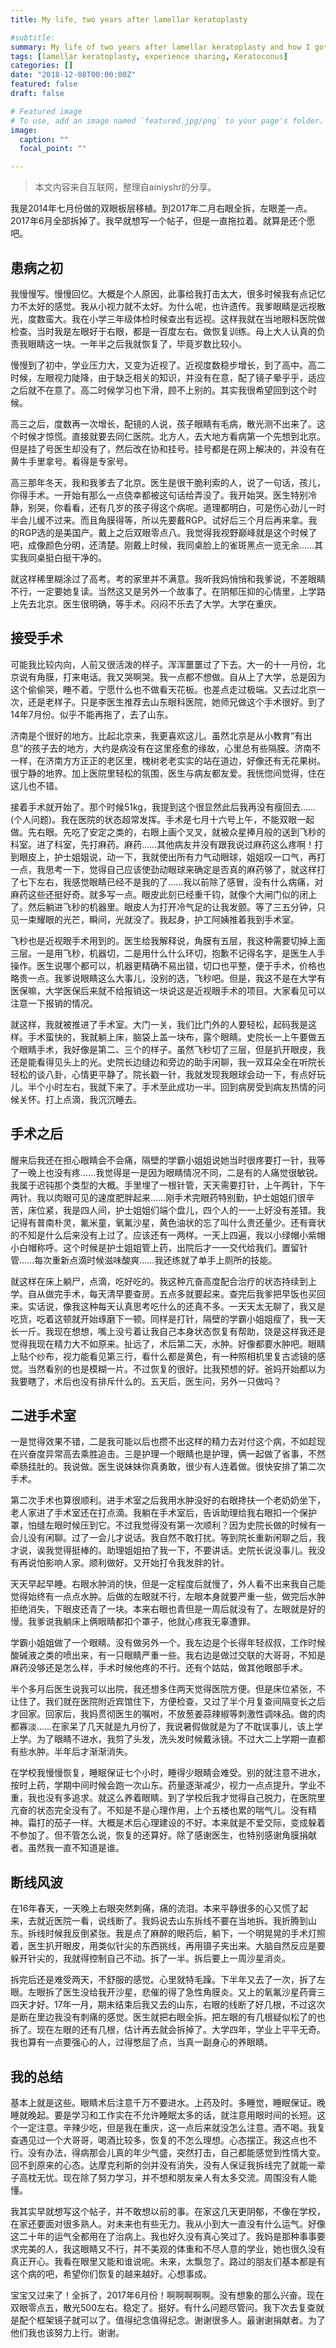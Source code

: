 ```yaml
---
title: My life, two years after lamellar keratoplasty

#subtitle: 
summary: My life of two years after lamellar keratoplasty and how I got through
tags: [lamellar keratoplasty, experience sharing, Keratoconus]
categories: []
date: "2018-12-08T00:00:00Z"
featured: false
draft: false

# Featured image
# To use, add an image named `featured.jpg/png` to your page's folder. 
image:
  caption: ""
  focal_point: ""

---
```


> 本文内容来自互联网，整理自ainiyshr的分享。

我是2014年七月份做的双眼板层移植。到2017年二月右眼全拆，左眼差一点。2017年6月全部拆掉了。我早就想写一个帖子，但是一直拖拉着。就算是还个愿吧。

## 患病之初

我慢慢写。慢慢回忆。大概是个人原因，此事给我打击太大，很多时候我有点记忆力不太好的感觉。我从小视力就不太好。为什么呢，也许遗传。我爹眼睛是远视散光，度数蛮大。我在小学三年级体检时候查出有远视。这样我就在当地眼科医院做检查。当时我是左眼好于右眼，都是一百度左右。做恢复训练。母上大人认真的负责我眼睛这一块。一年半之后我就恢复了，毕竟岁数比较小。

慢慢到了初中，学业压力大，又变为近视了。近视度数稳步增长，到了高中。高二时候，左眼视力陡降，由于缺乏相关的知识，并没有在意，配了镜子晕乎乎，适应之后就不在意了。高二时候学习也下滑，顾不上别的。其实我很希望回到这个时候。

高三之后，度数再一次增长，配镜的人说，孩子眼睛有毛病，散光测不出来了。这个时候才惊慌。直接就要去同仁医院。北方人，去大地方看病第一个先想到北京。但是挂了号医生却没有了，然后改在协和挂号。挂号都是在网上解决的，并没有在黄牛手里拿号。看得是专家号。

高三那年冬天，我和我爹去了北京。医生是很干脆利索的人，说了一句话，孩儿，你得手术。一开始有那么一点侥幸都被这句话给弄没了。我开始哭。医生特别冷静，别哭，你看看，还有几岁的孩子得这个病呢。道理都明白，可是伤心劲儿一时半会儿缓不过来。而且角膜得等，所以先要戴RGP。试好后三个月后再来拿。我的RGP选的是美国产。戴上之后双眼零点八。我觉得我视野巅峰就是这个时候了吧，成像颜色分明，还清楚。刚戴上时候，我同桌脸上的雀斑黑点一览无余……其实我同桌挺白挺干净的。

就这样稀里糊涂过了高考。考的家里并不满意。我听我妈悄悄和我爹说，不差眼睛不行，一定要她复读。当然这又是另外一个故事了。在阴郁压抑的心情里，上学路上先去北京。医生很明确，等手术。闷闷不乐去了大学。大学在重庆。

## 接受手术 

可能我比较内向，人前又很活泼的样子。浑浑噩噩过了下去。大一的十一月份，北京说有角膜，打来电话。我又哭啊哭。我一点都不想做。自从上了大学，总是因为这个偷偷哭，睡不着。宁愿什么也不做看天花板。也差点走过极端。又去过北京一次，还是老样子。只是李医生推荐去山东眼科医院，她师兄做这个手术很好。到了14年7月份。似乎不能再拖了，去了山东。

济南是个很好的地方。比起北京来，我更喜欢这儿。虽然北京是从小教育“有出息”的孩子去的地方，大约是病没有在这里痊愈的缘故，心里总有些隔膜。济南不一样，在济南方方正正的老区里，槐树老老实实的站在道边，好像还有无花果树。很宁静的地界。加上医院里轻松的氛围，医生与病友都友爱。我恍惚间觉得，住在这儿也不错。

接着手术就开始了。那个时候51kg，我提到这个很显然此后我再没有瘦回去……(个人问题)。我在医院的状态超常发挥。手术是七月十六号上午，不能双眼一起做。先右眼。先吃了安定之类的，右眼上画个叉叉，就被众星捧月般的送到飞秒的科室。进了科室，先打麻药。麻药……其他病友并没有跟我说过麻药这么疼啊！打到眼皮上，护士姐姐说，动一下，我就使出所有力气动眼球，姐姐叹一口气，再打一点，我思考一下，觉得自己应该使劲动眼球来确定是否真的麻药够了，就这样打了七下左右，我感觉眼睛已经不是我的了……我以前除了感冒，没有什么病痛，对麻药这些还挺好奇。就多写一点。眼皮此刻已经重千钧，就像个大闸门似的闭上了。然后躺进飞秒的机器里。眼皮人为打开冷气足的让我发颤。等了三五分钟，只见一束耀眼的光芒，瞬间，光就没了。我起身，护工阿姨推着我到手术室。

飞秒也是近视眼手术用到的。医生给我解释说，角膜有五层，我这种需要切掉上面三层。一是用飞秒，机器切，二是用什么什么环切，抱歉不记得名字，是医生人手操作。医生说哪个都可以，机器更精确不易出错，切口也平整，便于手术，价格也略贵一点。我爹说眼睛这么大事儿，没别的选，飞秒吧。但是，我这不是在大学有医保嘛，大学医保后来就不给报销这一块说这是近视眼手术的项目。大家看见可以注意一下报销的情况。

就这样，我就被推进了手术室。大门一关，我们比门外的人要轻松，起码我是这样。手术蛮快的，我就躺上床，脑袋上盖一块布，露个眼睛。史院长一上午要做五个眼睛手术，我好像是第二、三个的样子。虽然飞秒切了三层，但是扒开眼皮，我还是能看得见头上的光。史院长边缝边和旁边的助手闲聊，我一双耳朵全在听院长轻松的谈八卦，心情更平静了。院长戳一针，我就发现我眼球会动一下，有点好玩儿。半个小时左右，我就下来了。手术至此成功一半。回到病房受到病友热情的问候关怀。打上点滴，我沉沉睡去。

## 手术之后 

醒来后我还在担心眼睛会不会痛，隔壁的学霸小姐姐说她当时很疼要打一针，我等了一晚上也没有疼……我觉得是一是因为眼睛情况不同，二是有的人痛觉很敏锐。我属于迟钝那个类型的大概。手里埋了一根针管，天天需要打针，上午两针，下午两针。我以肉眼可见的速度肥胖起来……刚手术完眼药特别勤，护士姐姐们很辛苦，床位紧，我是四人间，护士姐姐们端个盘儿，四个人的一一上好没有差错。我记得有普南朴灵，氟米童，氧氟沙星，黄色油状的忘了叫什么贵还量少。还有膏状的不知是什么后来没有上过了。应该还有一两样。一天上四遍，我以小绿帽小紫帽小白帽称呼。这个时候是护士姐姐管上药，出院后才一一交代给我们。置留针管……每次重新点滴时候滋味酸爽……我还练就了单手上厕所的技能。

就这样在床上躺尸，点滴，吃好吃的。我这种亢奋高度配合治疗的状态持续到上学。自从做完手术，每天清早要查房。五点多就要起来。查完后我爹把早饭也买回来。实话说，像我这种每天认真思考吃什么的还真不多。一天天太无聊了，我又是吃货，吃着这顿就开始琢磨下一顿。同样是打针，隔壁的学霸小姐姐瘦了，我一天长一斤。我现在想想，嘴上没亏着让我自己本身状态恢复有帮助，饶是这样我还是觉得我现在精力大不如原来。扯远了，术后第二天，水肿。好像都要水肿吧。眼睛上贴个纱布，视力能看见第三行，看什么都是黄色，有一种照相机里复古滤镜的感觉。当然看别的也是模糊一片。不过恢复的很好。比我预想的好。爸妈开始都以为我要瞎了，术后也没有排斥什么的。五天后，医生问，另外一只做吗？

## 二进手术室 

一是觉得效果不错，二是我可能以后也攒不出这样的精力去对付这个病，不如趁现在兴奋度异常高去乘胜追击。三是护理一个眼睛也是护理，俩一起做了省事，不然牵肠挂肚的。我说做。医生说妹妹你真勇敢，很少有人连着做。很快安排了第二次手术。

第二次手术也算很顺利。进手术室之后我用水肿没好的右眼搀扶一个老奶奶坐下，老人家进了手术室还在打点滴。我躺在手术室后，告诉助理给我右眼扣一个保护罩，怕缝左眼时候压到它。不过我觉得没有第一次顺利？因为史院长做的时候有一会儿没有闲聊。过了一会儿才说话。我自然不敢打扰。等到院长重新闲聊之后，我才说，诶我觉得挺棒的。助理姐姐拍了我一下，不要讲话。史院长说没事儿。我没有再说怕影响人家。顺利做好。又开始打令我发胖的针。

天天早起早睡。右眼水肿消的快，但是一定程度后就慢了，外人看不出来我自己能觉得始终有一点点水肿。后做的左眼就不行，左眼本身就要严重一些，做完后水肿拒绝消失，下眼皮还青了一块。本来右眼也青但是一周后就没有了。左眼就是好的慢。我爹说我躺床上俩眼睛都扣个罩子，他就心疼我无辜遭罪。

学霸小姐姐做了一个眼睛。没有做另外一个。我左边是个长得年轻叔叔，工作时候酸碱液之类的喷出来，有一只眼睛严重一些。我右边是做过交联的大哥哥，不知是麻药没够还是怎么样，手术时候他疼的不行。还有个姑姑，做其他眼部手术。

半个多月后医生说我可以出院，我还想多住两天觉得医院方便。但是床位紧张，不让住了。我们就在医院附近宾馆住下，方便检查，又过了半个月复查间隔变长之后才回家。回家后，我妈贯彻医生的嘱咐，不放葱姜蒜辣椒等刺激性调味品。做的肉都寡淡……在家呆了几天就是九月份了，我说暑假做就是为了不耽误事儿，该上学上学。为了眼睛不进水，我剪了头发，洗头发时候戴泳镜。不过大二上学期一直都有些水肿。半年后才渐渐消失。

在学校我慢慢恢复，睡眠保证七个小时，睡得少眼睛会难受。别的就注意不进水，按时上药，学期中间时候会跑一次山东。药量逐渐减少，视力一点点提升。学业不重，我也没有多追求。就这么养着眼睛。到了学校后我才觉得自己脱力，在医院里亢奋的状态完全没有了。不知是不是心理作用，上个五楼也累的喘气儿。没有精神。霜打的茄子一样。大概是术后心理建设的不好。本来就是不爱交际，变成躲着不参加了。但不管怎么说，恢复的还算好。除了感谢医生，也特别感谢角膜捐献者。虽然我一直不知道是谁。

## 断线风波 

在16年春天，一天晚上右眼突然刺痛，痛的流泪。本来平静很多的心又慌了起来，去就近医院一看，说线断了。我妈说去山东拆线不要在当地拆。我折腾到山东。拆线时候我反倒紧张。我是点了麻醉的眼药后，躺下，一个明晃晃的手术灯照着，医生扒开眼皮，用类似针尖的东西挑线，再用镊子夹出来。大脑自然反应是要躲开针尖的，我就得控制自己不动。拆了一半。拆后要上一周沙星消炎。

拆完后还是难受两天，不舒服的感觉。心里就特毛躁。下半年又去了一次，拆了左眼。左眼拆了医生没给我开沙星，悲催的得了急性角膜炎。又上的氧氟沙星药膏三四天才好。17年一月，期末结束后我又去的山东，右眼的线断了好几根，不过这次是断在里边我没有刺痛的感觉。医生就把右眼全拆。把左眼的有几根疑似松了的也拆了。现在左眼的还有几根，估计再去就会拆掉了。大学四年，学业上平平无奇。我也算有一点要强心的人，过得憋屈了点，当真一副身心的养眼睛。

## 我的总结 

基本上就是这些。眼睛术后注意千万不要进水。上药及时。多睡觉，睡眠保证。晚睡就晚起。要是学习和工作实在不允许睡眠太多的话，就注意用眼时间的长短。这个一定注意。辛辣少吃，但是我在重庆，这一点后来就没怎么注意。酒不喝。我复查遇见过一个大哥哥，喝酒比较多，恢复的不怎么理想。心态摆正。我这点也不行。没有办法，得病那会儿真的年少气盛，突然打击，自己都能感觉到性情大变。回不到原来的心态。达摩克利斯的剑并没有消失，没有人保证我拆线完了就能一辈子高枕无忧。现在除了努力学习，并不想和朋友亲人有太多交流。周围没有人能懂。

我其实早就想写这个帖子，并不敢想以前的事。在家这几天更阴郁，不像在学校，在家还要面对很多熟人。对未来也有些无力。我从小到大一直没有什么运气。好像这二十年的运气全都用在了治病上。我也好久没有真心笑过了。我妈是那种事事要求完美的人，我这眼睛又不行，并不美观的体重和不尽人意的学业，她也很久没有真正开心。我看在眼里又能和谁说呢。未来，太飘忽了。路过的朋友们基本都是有这个病的吧，希望你们恢复的越来越好。心想事成。


宝宝又过来了！全拆了，2017年6月份！啊啊啊啊啊。没有想象的那么兴奋。现在双眼零点五，散光500左右。稳定了。挺好。有什么问题尽管问。我下次去复查就是配个框架镜子就可以了。值得纪念值得纪念。谢谢很多人。最谢谢捐献者。为了他们我也该努力上行。谢谢。